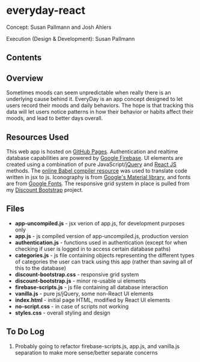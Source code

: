 # everyday-react
Concept: Susan Pallmann and Josh Ahlers

Execution (Design & Development): Susan Pallmann

## Contents

## Overview
Sometimes moods can seem unpredictable when really there is an underlying cause behind it. EveryDay is an app concept designed to let users record their moods and daily behaviors. The hope is that tracking this data will let users notice patterns in how their behavior or habits affect their moods, and lead to better days overall.

## Resources Used
This web app is hosted on [GitHub Pages](https://pages.github.com/). Authentication and realtime database capabilities are powered by [Google Firebase](https://firebase.google.com/). UI elements are created using a combination of pure JavaScript/[jQuery](https://jquery.com/) and [React JS](https://reactjs.org/) methods. The [online Babel compiler resource](https://babeljs.io/) was used to translate code written in jsx to js. Iconography is from [Google's Material library](https://material.io/), and fonts are from [Google Fonts](https://fonts.google.com/). The responsive grid system in place is pulled from my [Discount Bootstrap](https://github.com/susanpallmann/discount-bootstrap) project.

## Files

* **app-uncompiled.js** - jsx verion of app.js, for development purposes only
* **app.js** - js compiled version of app-uncompiled.js, production version
* **authentication.js** - functions used in authentication (except for when checking if user is logged in to access certain database paths)
* **categories.js** - js file containing objects representing the different types of categories the user can track using this app (rather than saving all of this to the database)
* **discount-bootstrap.css** - responsive grid system
* **discount-bootstrap.js** - minor re-usable ui elements
* **firebase-scripts.js** - js file containing all database interaction
* **vanilla.js** - pure js/jQuery, some non-React UI elements
* **index.html** - initial page HTML, modified by React UI elements
* **no-script.css** - in case of scripts not working
* **styles.css** - overall styling and design

## To Do Log

1. Probably going to refactor firebase-scripts.js, app.js, and vanilla.js separation to make more sense/better separate concerns
